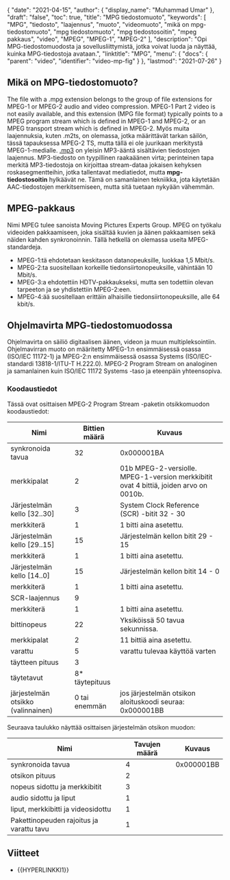 {
  "date": "2021-04-15",
  "author": {
    "display_name": "Muhammad Umar"
},
  "draft": "false",
  "toc": true,
  "title": "MPG tiedostomuoto",
  "keywords": [
"MPG",
"tiedosto",
"laajennus",
"muoto",
"videomuoto",
"mikä on mpg-tiedostomuoto",
"mpg tiedostomuoto",
"mpg tiedostosoitin",
"mpeg pakkaus",
"video",
"MPEG",
"MPEG-1",
"MPEG-2"
],
  "description": "Opi MPG-tiedostomuodosta ja sovellusliittymistä, jotka voivat luoda ja näyttää, kuinka MPG-tiedostoja avataan.",
  "linktitle": "MPG",
  "menu": {
    "docs": {
      "parent": "video",
      "identifier": "video-mp-fig"
}
},
  "lastmod": "2021-07-26"
}

## Mikä on MPG-tiedostomuoto? ##

The file with a .mpg extension belongs to the group of file extensions for MPEG-1 or MPEG-2 audio and video compression. MPEG-1 Part 2 video is not easily available, and this extension (MPG file format) typically points to a MPEG program stream which is defined in MPEG-1 and MPEG-2, or an MPEG transport stream which is defined in MPEG-2. Myös muita laajennuksia, kuten .m2ts, on olemassa, jotka määrittävät tarkan säilön, tässä tapauksessa MPEG-2 TS, mutta tällä ei ole juurikaan merkitystä MPEG-1-medialle. [.mp3](/audio/mp3/) on yleisin MP3-ääntä sisältävien tiedostojen laajennus. MP3-tiedosto on tyypillinen raakaäänen virta; perinteinen tapa merkitä MP3-tiedostoja on kirjoittaa stream-dataa jokaisen kehyksen roskasegmentteihin, jotka tallentavat mediatiedot, mutta **mpg-tiedostosoitin** hylkäävät ne. Tämä on samanlainen tekniikka, jota käytetään AAC-tiedostojen merkitsemiseen, mutta sitä tuetaan nykyään vähemmän.

## MPEG-pakkaus ##

Nimi MPEG tulee sanoista Moving Pictures Experts Group. MPEG on työkalu videoiden pakkaamiseen, joka sisältää kuvien ja äänen pakkaamisen sekä näiden kahden synkronoinnin.
Tällä hetkellä on olemassa useita MPEG-standardeja.

- MPEG-1:tä ehdotetaan keskitason datanopeuksille, luokkaa 1,5 Mbit/s.
- MPEG-2:ta suositellaan korkeille tiedonsiirtonopeuksille, vähintään 10 Mbit/s.
- MPEG-3:a ehdotettiin HDTV-pakkaukseksi, mutta sen todettiin olevan tarpeeton ja se yhdistettiin MPEG-2:een.
- MPEG-4:ää suositellaan erittäin alhaisille tiedonsiirtonopeuksille, alle 64 kbit/s.


## Ohjelmavirta MPG-tiedostomuodossa ##

Ohjelmavirta on säiliö digitaalisen äänen, videon ja muun multipleksointiin. Ohjelmavirran muoto on määritetty MPEG-1:n ensimmäisessä osassa (ISO/IEC 11172-1) ja MPEG-2:n ensimmäisessä osassa Systems (ISO/IEC-standardi 13818-1/ITU-T H.222.0). MPEG-2 Program Stream on analoginen ja samanlainen kuin ISO/IEC 11172 Systems -taso ja eteenpäin yhteensopiva.

### Koodaustiedot ###

Tässä ovat osittaisen MPEG-2 Program Stream -paketin otsikkomuodon koodaustiedot:

| Nimi | Bittien määrä | Kuvaus |
---|---|---|
| synkronoida tavua | 32 | 0x000001BA |
| merkkipalat | 2 | 01b MPEG-2-versiolle. MPEG-1-version merkkibitit ovat 4 bittiä, joiden arvo on 0010b. |
| Järjestelmän kello [32..30] | 3 | System Clock Reference (SCR) -bitit 32 - 30 |
| merkkiterä | 1 | 1 bitti aina asetettu. |
| Järjestelmän kello [29..15] | 15 | Järjestelmän kellon bitit 29 - 15 |
| merkkiterä | 1 | 1 bitti aina asetettu. |
| Järjestelmän kello [14..0] | 15 | Järjestelmän kellon bitit 14 - 0 |
| merkkiterä | 1 | 1 bitti aina asetettu. |
| SCR-laajennus | 9 | |
| merkkiterä | 1 | 1 bitti aina asetettu. |
| bittinopeus | 22 | Yksiköissä 50 tavua sekunnissa. |
| merkkipalat | 2 | 11 bittiä aina asetettu. |
| varattu | 5 | varattu tulevaa käyttöä varten |
| täytteen pituus | 3 | |
| täytetavut | 8* täytepituus | |
| järjestelmän otsikko (valinnainen) | 0 tai enemmän | jos järjestelmän otsikon aloituskoodi seuraa: 0x000001BB |

Seuraava taulukko näyttää osittaisen järjestelmän otsikon muodon:

| Nimi | Tavujen määrä | Kuvaus |
---|---|---|
| synkronoida tavua | 4 | 0x000001BB |
| otsikon pituus | 2 | |
| nopeus sidottu ja merkkibitit | 3 | |
| audio sidottu ja liput | 1 | |
| liput, merkkibitti ja videosidottu | 1 | |
| Pakettinopeuden rajoitus ja varattu tavu | 1 | |


## Viitteet ##

- {{HYPERLINKKI1}}



